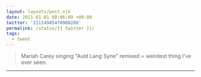 ```yaml
---
layout: layouts/post.njk
date: 2011-01-01 08:06:09 +00:00
twitter: '21114945470988288'
permalink: /status/{{ twitter }}/
tags: 
  - tweet
---
```


> Mariah Carey singing "Auld Lang Syne" remixed = weirdest thing I've ever seen.

---
